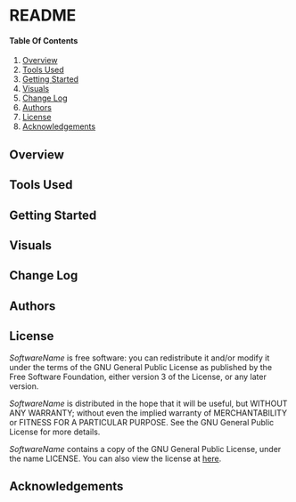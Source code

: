 # README

#### Table Of Contents
1. [Overview](#overview)
2. [Tools Used](#tools-used)
3. [Getting Started](#getting-started)
4. [Visuals](#visuals)
5. [Change Log](#change-log)
6. [Authors](#authors)
7. [License](#license)
8. [Acknowledgements](#ackknowledgements)

## Overview

## Tools Used

## Getting Started

## Visuals

## Change Log

## Authors

## License

_SoftwareName_ is free software: you can redistribute it and/or modify it under the terms of the GNU General Public License as published by the Free Software Foundation, either version 3 of the License, or any later version.

_SoftwareName_ is distributed in the hope that it will be useful, but WITHOUT ANY WARRANTY; without even the implied warranty of MERCHANTABILITY or FITNESS FOR A PARTICULAR PURPOSE. See the GNU General Public License for more details.

_SoftwareName_ contains a copy of the GNU General Public License, under the name LICENSE. You can also view the license at [here](https://www.gnu.org/licenses/gpl-3.0.en.html).

## Acknowledgements
